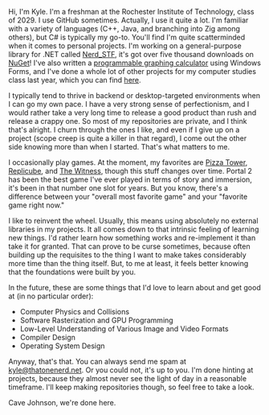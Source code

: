 Hi, I'm Kyle. I'm a freshman at the Rochester Institute of Technology, class of 2029. I use GitHub sometimes. Actually, I use it quite a lot. I'm familiar with a variety of languages (C++, Java, and branching into Zig among others), but C# is typically my go-to. You'll find I'm quite scatterminded when it comes to personal projects. I'm working on a general-purpose library for .NET called [Nerd_STF](https://github.com/That-One-Nerd/Nerd_STF), it's got over five thousand downloads on [NuGet](https://www.nuget.org/packages/Nerd_STF)! I've also written a [programmable graphing calculator](https://github.com/That-One-Nerd/Graphing) using Windows Forms, and I've done a whole lot of other projects for my computer studies class last year, which you can find [here](https://github.com/That-One-Nerd/ComputerStudiesProjects).

I typically tend to thrive in backend or desktop-targeted environments when I can go my own pace. I have a very strong sense of perfectionism, and I would rather take a very long time to release a good product than rush and release a crappy one. So most of my repositories are private, and I think that's alright. I churn through the ones I like, and even if I give up on a project (scope creep is quite a killer in that regard), I come out the other side knowing more than when I started. That's what matters to me.

I occasionally play games. At the moment, my favorites are [Pizza Tower](https://store.steampowered.com/app/2231450/), [Replicube](https://store.steampowered.com/app/3401490/), and [The Witness](https://store.steampowered.com/app/210970/), though this stuff changes over time. Portal 2 has been the best game I've ever played in terms of story and immersion, it's been in that number one slot for years. But you know, there's a difference between your "overall most favorite game" and your "favorite game right now."

I like to reinvent the wheel. Usually, this means using absolutely no external libraries in my projects. It all comes down to that intrinsic feeling of learning new things. I'd rather learn how something works and re-implement it than take it for granted. That can prove to be curse sometimes, because often building up the requisites to the thing I want to make takes considerably more time than the thing itself. But, to me at least, it feels better knowing that the foundations were built by you.

In the future, these are some things that I'd love to learn about and get good at (in no particular order):
- Computer Physics and Collisions
- Software Rasterization and GPU Programming
- Low-Level Understanding of Various Image and Video Formats
- Compiler Design
- Operating System Design

Anyway, that's that. You can always send me spam at [kyle@thatonenerd.net](mailto:kyle@thatonenerd.net). Or you could not, it's up to you. I'm done hinting at projects, because they almost never see the light of day in a reasonable timeframe. I'll keep making repositories though, so feel free to take a look.

Cave Johnson, we're done here.
